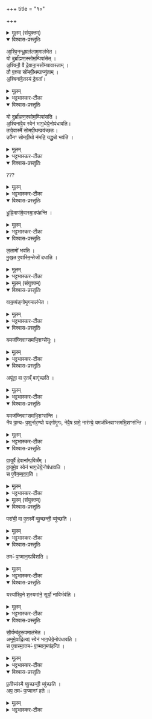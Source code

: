 +++
title = "१०"

+++



<details><summary>मूलम् (संयुक्तम्)</summary>

आ॒श्वि॒नन्धू॒म्रल॑लाम॒माल॑भेत॒ यो दुर्ब्रा᳚ह्मण॒स्सोम॒म्पिपा॑सेद॒श्विनौ॒ वै दे॒वाना॒मसो॑मपावास्ता॒न्तौ प॒श्चा सो॑मपी॒थम्प्राप्नु॑ताम॒श्विना॑वे॒तस्य॑ दे॒वता॒ यो दुर्ब्रा᳚ह्मण॒स्सोम॒म्पिपा॑सत्य॒श्विना॑वे॒व स्वेन॑ भाग॒धेये॒नोप॑धावति॒  तावे॒वास्मै॑ सोमपी॒थम्प्रय॑च्छत॒ उपै॑नꣳ सोमपी॒थो न॑मति॒ यद्धू॒म्रो भव॑ति धूम्रि॒माण॑मे॒वास्मा॒दप॑हन्ति ल॒लामः॑ (57)  
भ॒व॒ति॒ मु॒ख॒त ए॒वास्मि॒न्तेजो॑ दधाति 
</details>

<details open><summary>विश्वास-प्रस्तुतिः</summary>

आ॒श्वि॒नन्धू॒म्रल॑लाम॒माल॑भेत ।  
यो दुर्ब्रा᳚ह्मण॒स्सोम॒म्पिपा॑सेत्  ।   
अ॒श्विनौ॒ वै दे॒वाना॒मसो॑मपावास्ताम् ।  
तौ प॒श्चा सो॑मपी॒थम्प्राप्नु॑ताम् ।  
अ॒श्विना॑वे॒तस्य॑ दे॒वता᳚।  
</details>

<details><summary>मूलम्</summary>

आ॒श्वि॒नन्धू॒म्रल॑लाम॒माल॑भेत ।  
यो दुर्ब्रा᳚ह्मण॒स्सोम॒म्पिपा॑सेत्  ।   
अ॒श्विनौ॒ वै दे॒वाना॒मसो॑मपावास्ताम् ।  
तौ प॒श्चा सो॑मपी॒थम्प्राप्नु॑ताम् ।  
अ॒श्विना॑वे॒तस्य॑ दे॒वता᳚।  
</details>

<details><summary>भट्टभास्कर-टीका</summary>

1आश्विनमित्यादि ॥ धूम्रललामः धृम्रवर्णललामाञ्चितललाटः ।
</details>

<details open><summary>विश्वास-प्रस्तुतिः</summary>

यो दुर्ब्रा᳚ह्मण॒स्सोम॒म्पिपा॑सति ।   
अ॒श्विना॑वे॒व स्वेन॑ भाग॒धेये॒नोप॑धावति।  
तावे॒वास्मै॑ सोमपी॒थम्प्रय॑च्छतः।  
उपै॑नꣳ सोमपी॒थो न॑मति॒ यद्धू॒म्रो भव॑ति ।   
</details>

<details><summary>मूलम्</summary>

यो दुर्ब्रा᳚ह्मण॒स्सोम॒म्पिपा॑सति ।   
अ॒श्विना॑वे॒व स्वेन॑ भाग॒धेये॒नोप॑धावति।  
तावे॒वास्मै॑ सोमपी॒थम्प्रय॑च्छतः।  
उपै॑नꣳ सोमपी॒थो न॑मति॒ यद्धू॒म्रो भव॑ति ।   
</details>

<details><summary>भट्टभास्कर-टीका</summary>

दुर्ब्राह्मण इति । त्रिपुरुषं वेदवेदिविच्छेदाद्दुर्ब्राह्मणः । यथा -
यस्य वेदश्च वेदी च विछेद्येते त्रिपूरुषम् ।
स वै दुर्ब्राह्मणो नाम यश्चैव वृषलीपतिः ॥ इति ।
न नियतौपासनिकस्य दौर्ब्राह्मण्यमित्याचार्यः ।
</details>

<details open><summary>विश्वास-प्रस्तुतिः</summary>

???
</details>

<details><summary>मूलम्</summary>

???
</details>

<details><summary>भट्टभास्कर-टीका</summary>

पश्चेति । 'पश्चपश्चाच्च' इति निपात्यते । पश्चादित्यर्थः ।
</details>

<details open><summary>विश्वास-प्रस्तुतिः</summary>

धू॒म्रि॒माण॑मे॒वास्मा॒दप॑हन्ति ।   
</details>

<details><summary>मूलम्</summary>

धू॒म्रि॒माण॑मे॒वास्मा॒दप॑हन्ति ।   
</details>

<details><summary>भट्टभास्कर-टीका</summary>

धूम्रिमाणमिति ।धूम्रत्वं मलिनत्वम् । 'वर्णदृढादिभ्यः' इतीमनिच् ।
</details>

<details open><summary>विश्वास-प्रस्तुतिः</summary>

ल॒लामो॑ भवति ।  
मु॒ख॒त ए॒वास्मि॒न्तेजो॑ दधाति ।
</details>

<details><summary>मूलम्</summary>

ल॒लामो॑ भवति ।  
मु॒ख॒त ए॒वास्मि॒न्तेजो॑ दधाति ।
</details>

<details><summary>भट्टभास्कर-टीका</summary>

ललाम इति मत्वर्थीयो लुप्यते ॥
</details>



<details><summary>मूलम् (संयुक्तम्)</summary>

वाय॒व्य॑ङ्गोमृ॒गमाल॑भेत॒ यमज॑घ्निवाꣳसमभि॒शꣳसे॑यु॒रपू॑ता॒ वा ए॒तव्ँ वागृ॑च्छति॒ यमज॑घ्निवाꣳसमभि॒शꣳस॑न्ति॒ नैष ग्रा॒म्यᳶ प॒शुर्नार॒ण्यो यद्गो॑मृ॒गो नेवै॒ष ग्रामे॒ नार॑ण्ये॒ यमज॑घ्निवाꣳसमभि॒शꣳस॑न्ति वा॒युर्वै दे॒वाना᳚म्प॒वित्र॑व्ँवा॒युमे॒व स्वेन॑ भाग॒धेये॒नोप॑धावति॒  स ए॒व (58)  ए॒न॒म्प॒व॒य॒ति 
</details>

<details open><summary>विश्वास-प्रस्तुतिः</summary>

वाय॒व्य॑ङ्गोमृ॒गमाल॑भेत ।  
</details>

<details><summary>मूलम्</summary>

वाय॒व्य॑ङ्गोमृ॒गमाल॑भेत ।  
</details>

<details><summary>भट्टभास्कर-टीका</summary>

2गोमृगमिति ॥ प्राणिनो बाधमानश्चरन् ग्राम्यः पुङ्गवो गोमृगः ।
</details>

<details open><summary>विश्वास-प्रस्तुतिः</summary>

यमज॑घ्निवाꣳसमभि॒शꣳसे॑युः ।  
</details>

<details><summary>मूलम्</summary>

यमज॑घ्निवाꣳसमभि॒शꣳसे॑युः ।  
</details>

<details><summary>भट्टभास्कर-टीका</summary>

यमिति । गवादिवधमकृतवन्तं यमभिशंसेयुः तत्पापं त्वयैव कृतमिति । मिथ्यापापसंयोजनमभिशंसनम् ।
</details>

<details open><summary>विश्वास-प्रस्तुतिः</summary>

अपू॑ता॒ वा ए॒तव्ँ वागृ॑च्छति ।  
</details>

<details><summary>मूलम्</summary>

अपू॑ता॒ वा ए॒तव्ँ वागृ॑च्छति ।  
</details>

<details><summary>भट्टभास्कर-टीका</summary>

अपूतेत्यादि । गतम् ।
</details>

<details open><summary>विश्वास-प्रस्तुतिः</summary>

यमज॑घ्निवाꣳसमभि॒शꣳस॑न्ति ।  
नैष ग्रा॒म्यᳶ प॒शुर्नार॒ण्यो यद्गो॑मृ॒गः, नेवै॒ष ग्रामे॒ नार॑ण्ये॒ यमज॑घ्निवाꣳसमभि॒शꣳस॑न्ति ।  
</details>

<details><summary>मूलम्</summary>

यमज॑घ्निवाꣳसमभि॒शꣳस॑न्ति ।  
नैष ग्रा॒म्यᳶ प॒शुर्नार॒ण्यो यद्गो॑मृ॒गः, नेवै॒ष ग्रामे॒ नार॑ण्ये॒ यमज॑घ्निवाꣳसमभि॒शꣳस॑न्ति ।  
</details>

<details><summary>भट्टभास्कर-टीका</summary>

नैष इति । हिंस्रत्वान्न ग्राम्यत्वं युज्यते, ग्रामचरत्वादारण्यत्वं न घटते ।   
नेवैष इति । अभिशस्तत्वाद्ग्रामे वस्तुं नार्हति, मनुष्यत्वान्नारण्ये ।
</details>

<details open><summary>विश्वास-प्रस्तुतिः</summary>

वा॒युर्वै दे॒वाना᳚म्प॒वित्रँ॑म् ।  
वा॒युमे॒व स्वेन॑ भाग॒धेये॒नोप॑धावति ।   
स ए॒वैन॒म्प॒व॒य॒ति ।
</details>

<details><summary>मूलम्</summary>

वा॒युर्वै दे॒वाना᳚म्प॒वित्रँ॑म् ।  
वा॒युमे॒व स्वेन॑ भाग॒धेये॒नोप॑धावति ।   
स ए॒वैन॒म्प॒व॒य॒ति ।
</details>

<details><summary>भट्टभास्कर-टीका</summary>

पवयतीति । छान्दसो वृद्ध्यभावः । केचिद्धात्वन्तरं पवयतिं छान्दसमाहुः ॥
</details>



<details><summary>मूलम् (संयुक्तम्)</summary>

परा॑ची॒ वा ए॒तस्मै᳚ व्यु॒च्छन्ती॒ व्यु॑च्छति॒ तमᳶ॑ पा॒प्मान॒म्प्रवि॑शति॒ यस्या᳚श्वि॒ने श॒स्यमा॑ने॒ सूर्यो॒ नाविर्भव॑ति सौ॒र्यम्ब॑हुरू॒पमाल॑भेता॒मुमे॒वादि॒त्यꣵ स्वेन॑ भाग॒धेये॒नोप॑धावति॒ स ए॒वास्मा॒त्तमᳶ॑ पा॒प्मान॒मप॑हन्ति प्र॒तीच्य॑स्मै व्यु॒च्छन्ती॒ व्यु॑च्छ॒त्यप॒ तमᳶ॑ पा॒प्मानꣳ॑ हते ॥ (59)  
</details>

<details open><summary>विश्वास-प्रस्तुतिः</summary>

परा॑ची॒ वा ए॒तस्मै᳚ व्यु॒च्छन्ती॒ व्यु॑च्छति ।
</details>

<details><summary>मूलम्</summary>

परा॑ची॒ वा ए॒तस्मै᳚ व्यु॒च्छन्ती॒ व्यु॑च्छति ।
</details>

<details><summary>भट्टभास्कर-टीका</summary>

3पराचीत्यादि ॥ पराची पराङ्मुखी व्युच्छन्ती उषा अस्मै व्युच्छति भाति अस्याभ्युदये व्युष्टिः प्रातिकूल्यं प्रतिपद्यते ।
</details>

<details open><summary>विश्वास-प्रस्तुतिः</summary>

तमᳶ॑ पा॒प्मान॒म्प्रवि॑शति ।
</details>

<details><summary>मूलम्</summary>

तमᳶ॑ पा॒प्मान॒म्प्रवि॑शति ।
</details>

<details><summary>भट्टभास्कर-टीका</summary>

ततश्चायं तमः पाप्मानं तमोरूपं महत्पापं वा प्रविशति ।
</details>

<details open><summary>विश्वास-प्रस्तुतिः</summary>

यस्या᳚श्वि॒ने श॒स्यमा॑ने॒ सूर्यो॒ नाविर्भव॑ति ।
</details>

<details><summary>मूलम्</summary>

यस्या᳚श्वि॒ने श॒स्यमा॑ने॒ सूर्यो॒ नाविर्भव॑ति ।
</details>

<details><summary>भट्टभास्कर-टीका</summary>

क इत्याह - यस्येत्यादि । आश्विनं नाम परस्सहस्रं शस्त्रम् ।
</details>

<details open><summary>विश्वास-प्रस्तुतिः</summary>

सौ॒र्यम्ब॑हुरू॒पमाल॑भेत ।  
अमुमे॒वादि॒त्यꣵ स्वेन॑ भाग॒धेये॒नोप॑धावति ।  
स ए॒वास्मा॒त्तमᳶ॑ पा॒प्मान॒मप॑हन्ति ।
</details>

<details><summary>मूलम्</summary>

सौ॒र्यम्ब॑हुरू॒पमाल॑भेत ।  
अमुमे॒वादि॒त्यꣵ स्वेन॑ भाग॒धेये॒नोप॑धावति ।  
स ए॒वास्मा॒त्तमᳶ॑ पा॒प्मान॒मप॑हन्ति ।
</details>

<details><summary>भट्टभास्कर-टीका</summary>

सौर्यमित्यादि । गतम् ।
</details>

<details open><summary>विश्वास-प्रस्तुतिः</summary>

प्र॒तीच्य॑स्मै व्यु॒च्छन्ती॒ व्यु॑च्छति ।  
अप॒ तमᳶ॑ पा॒प्मानꣳ॑ हते ॥
</details>

<details><summary>मूलम्</summary>

प्र॒तीच्य॑स्मै व्यु॒च्छन्ती॒ व्यु॑च्छति ।  
अप॒ तमᳶ॑ पा॒प्मानꣳ॑ हते ॥
</details>

<details><summary>भट्टभास्कर-टीका</summary>

प्रतीचीति । प्रतीची प्रत्यगञ्चना । एतमेव प्रति एतदभ्युदयाभिमुख्येन व्युच्छन्ती । व्युच्छतीति । ततश्च तमः पाप्मानमपहते अपहन्ति । व्यत्ययेनात्मनेपदम् । उच्छी विवासे, 'छे च' इति तुक् ॥

इति द्वितीये प्रथमे दशमोनुवाकः ॥
</details>
